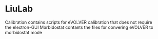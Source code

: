 # LiuLab

Calibration contains scripts for eVOLVER calibration that does not require the electron-GUI
Morbidostat contants the files for convering eVOLVER to morbidostat mode
